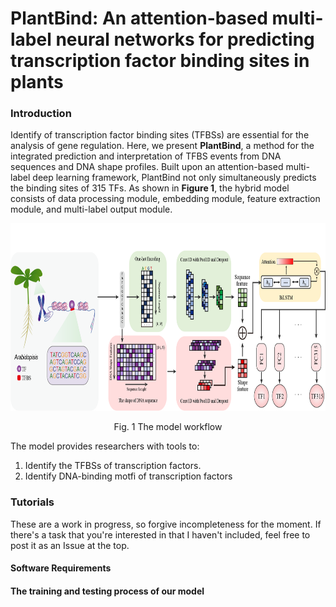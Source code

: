 # PlantBind: An attention-based multi-label neural networks for predicting transcription factor binding sites in plants
###   Introduction
Identify of transcription factor binding sites (TFBSs) are essential for the analysis of gene regulation. Here, we present **PlantBind**, a method for the integrated prediction and interpretation of TFBS events from DNA sequences and DNA shape profiles. Built upon an attention-based multi-label deep learning framework, PlantBind not only simultaneously predicts the binding sites of 315 TFs. As shown in **Figure 1**, the hybrid model consists of data processing module, embedding module, feature extraction module, and multi-label output module.

<p align="center">
<img src="https://github.com/wenkaiyan-kevin/PlantBind/blob/main/images/flow_chart.png" width = "600" height = "300" >
</p>  
<p align="center">Fig. 1 The model workflow</p>  

The model provides researchers with tools to:

1. Identify the TFBSs of transcription factors.
2. Identify DNA-binding motfi of transcription factors

### Tutorials
These are a work in progress, so forgive incompleteness for the moment. If there's a task that you're interested in that I haven't included, feel free to post it as an Issue at the top.

#### Software Requirements

#### The training and testing process of our model

